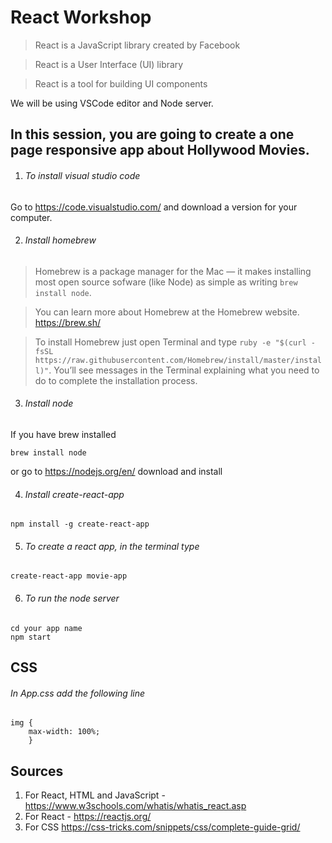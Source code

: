 # React Workshop

> React is a JavaScript library created by Facebook

> React is a User Interface (UI) library

> React is a tool for building UI components

We will be using VSCode editor and Node server.
## In this session, you are going to create a one page responsive app about Hollywood Movies.

1.  ###### To install visual studio code

Go to https://code.visualstudio.com/ and download a version for your computer.

2.  ###### Install homebrew
>  Homebrew is a package manager for the Mac — it makes installing most open source sofware (like Node) as simple as writing ```brew install node```. 

>  You can learn more about Homebrew at the Homebrew website. https://brew.sh/

>  To install Homebrew just open Terminal and type ```ruby -e "$(curl -fsSL https://raw.githubusercontent.com/Homebrew/install/master/install)"```. 
>  You’ll see messages in the Terminal explaining what you need to do to complete the installation process.

3.  ###### Install node
If you have brew installed
```
brew install node 
```
or go to https://nodejs.org/en/ download and install

4.  ###### Install create-react-app
```
npm install -g create-react-app
```
5.  ###### To create a react app, in the terminal type
```
create-react-app movie-app
```

6.  ###### To run the node server
```
cd your app name
npm start
```

## CSS
###### In App.css add the following line
```
img {
    max-width: 100%;
    }
```
## Sources
1.  For React, HTML and JavaScript - https://www.w3schools.com/whatis/whatis_react.asp
2.  For React - https://reactjs.org/
3.  For CSS https://css-tricks.com/snippets/css/complete-guide-grid/

